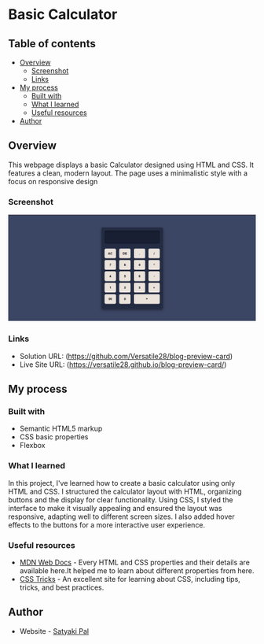 #  Basic Calculator 

## Table of contents

- [Overview](#overview)
  - [Screenshot](#screenshot)
  - [Links](#links)
- [My process](#my-process)
  - [Built with](#built-with)
  - [What I learned](#what-i-learned)
  - [Useful resources](#useful-resources)
- [Author](#author)

## Overview

This webpage displays a basic Calculator designed using HTML and CSS. It features a clean, modern layout. The page uses a minimalistic style with a focus on responsive design

### Screenshot

![](./Basic%20Calculator%20screenshot.png)

### Links

- Solution URL: (https://github.com/Versatile28/blog-preview-card)
- Live Site URL: (https://versatile28.github.io/blog-preview-card/)

## My process

### Built with

- Semantic HTML5 markup
- CSS basic properties
- Flexbox

### What I learned

In this project, I've learned how to create a basic calculator using only HTML and CSS. I structured the calculator layout with HTML, organizing buttons and the display for clear functionality. Using CSS, I styled the interface to make it visually appealing and ensured the layout was responsive, adapting well to different screen sizes. I also added hover effects to the buttons for a more interactive user experience.

### Useful resources

- [MDN Web Docs](https://developer.mozilla.org/en-US/) - Every HTML and CSS properties and their details are available here.It helped me to learn about different properties from here.
- [CSS Tricks](https://css-tricks.com/) - An excellent site for learning about CSS, including tips, tricks, and best practices.

## Author

- Website - [Satyaki Pal](www.linkedin.com/in/satyakipal2812)
